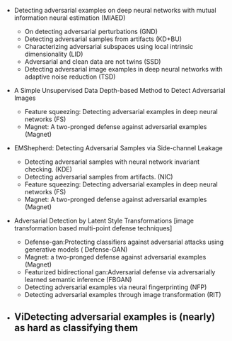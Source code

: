 - Detecting adversarial examples on deep neural networks with mutual information neural estimation (MIAED)
  - On detecting adversarial perturbations (GND)
  - Detecting adversarial samples from artifacts (KD+BU)
  - Characterizing adversarial subspaces using local intrinsic dimensionality (LID)
  - Adversarial and clean data are not twins (SSD)
  - Detecting adversarial image examples in deep neural networks with adaptive noise reduction (TSD)

- A Simple Unsupervised Data Depth-based Method to Detect Adversarial Images
  - Feature squeezing: Detecting adversarial examples in deep neural networks (FS)
  - Magnet: A two-pronged defense against adversarial examples (Magnet)

- EMShepherd: Detecting Adversarial Samples via Side-channel Leakage
  - Detecting adversarial samples with neural network invariant checking. (KDE)
  - Detecting adversarial samples from artifacts. (NIC)
  - Feature squeezing: Detecting adversarial examples in deep neural networks (FS)
  - Magnet: A two-pronged defense against adversarial examples (Magnet)
  
- Adversarial Detection by Latent Style Transformations [image transformation based multi-point defense techniques]
  - Defense-gan:Protecting classifiers against adversarial attacks using generative models ( Defense-GAN)
  - Magnet: a two-pronged defense against adversarial examples (Magnet)
  - Featurized bidirectional gan:Adversarial defense via adversarially learned semantic inference (FBGAN)
  - Detecting adversarial examples via neural fingerprinting (NFP)
  - Detecting adversarial examples through image transformation (RIT)
  
- ViDetecting adversarial examples is (nearly) as hard as classifying them 
  - 
